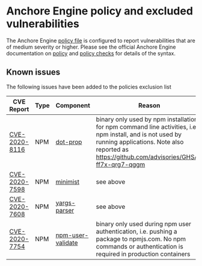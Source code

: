 # Anchore Engine policy and excluded vulnerabilities
The Anchore Engine [policy file](anchore-policy.json) is configured to report vulnerabilities that are of medium severity or higher.  Please see the official Anchore Engine documentation on [policy](https://docs.anchore.com/current/docs/engine/general/concepts/policy/) and [policy checks](https://docs.anchore.com/current/docs/overview/concepts/policy/policy_checks/) for details of the syntax.

## Known issues
The following issues have been added to the policies exclusion list

| CVE Report    |Type      | Component | Reason       | Date |
| ------------- | -------  |----------| ------------- | -----------------  |
| [CVE-2020-8116](https://nvd.nist.gov/vuln/detail/CVE-2020-8116) | NPM | [dot-prop](https://github.com/sindresorhus/dot-prop)  | binary only used by npm installation for npm command line activities, i.e. npm install, and is not used by running applications. Note also reported as https://github.com/advisories/GHSA-ff7x-qrg7-qggm | 15/6/2020 |
| [CVE-2020-7598](https://nvd.nist.gov/vuln/detail/CVE-2020-7598) | NPM      | [minimist](https://github.com/substack/minimist) | see above     | 15/6/2020 |
| [CVE-2020-7608](https://nvd.nist.gov/vuln/detail/CVE-2020-7608) | NPM      | [yargs-parser](https://github.com/yargs/yargs-parser) | see above |15/6/2020 |
| [CVE-2020-7754](https://nvd.nist.gov/vuln/detail/CVE-2020-7754) | NPM      | [npm-user-validate](https://github.com/npm/npm-user-validate) | binary only used during npm user authentication, i.e. pushing a package to npmjs.com. No npm commands or authentication is required in production containers | 2/11/2020|

